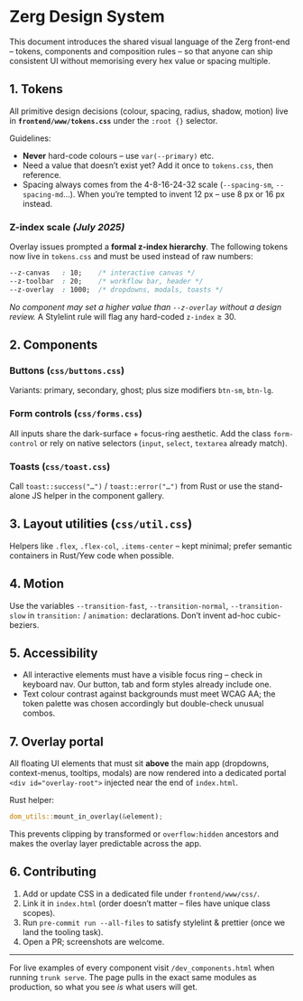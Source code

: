 # Zerg Design System

This document introduces the shared visual language of the Zerg front-end – tokens, components and composition rules – so that anyone can ship consistent UI without memorising every hex value or spacing multiple.

## 1. Tokens

All primitive design decisions (colour, spacing, radius, shadow, motion) live in **`frontend/www/tokens.css`** under the `:root {}` selector.

Guidelines:

* **Never** hard-code colours – use `var(--primary)` etc.
* Need a value that doesn’t exist yet?  Add it once to `tokens.css`, then reference.
* Spacing always comes from the 4-8-16-24-32 scale (`--spacing-sm`, `--spacing-md`…).  When you’re tempted to invent 12 px – use 8 px or 16 px instead.

### Z-index scale _(July 2025)_

Overlay issues prompted a **formal z-index hierarchy**.  The following tokens
now live in `tokens.css` and must be used instead of raw numbers:

```css
--z-canvas   : 10;    /* interactive canvas */
--z-toolbar  : 20;    /* workflow bar, header */
--z-overlay  : 1000;  /* dropdowns, modals, toasts */
```

*No component may set a higher value than `--z-overlay` without a design
review.*  A Stylelint rule will flag any hard-coded `z-index` ≥ 30.

## 2. Components

### Buttons (`css/buttons.css`)
Variants: primary, secondary, ghost; plus size modifiers `btn-sm`, `btn-lg`.

### Form controls (`css/forms.css`)
All inputs share the dark-surface + focus-ring aesthetic.  Add the class `form-control` or rely on native selectors (`input`, `select`, `textarea` already match).

### Toasts (`css/toast.css`)
Call `toast::success("…")` / `toast::error("…")` from Rust or use the stand-alone JS helper in the component gallery.

## 3. Layout utilities (`css/util.css`)
Helpers like `.flex`, `.flex-col`, `.items-center` – kept minimal; prefer semantic containers in Rust/Yew code when possible.

## 4. Motion

Use the variables `--transition-fast`, `--transition-normal`, `--transition-slow` in `transition:` / `animation:` declarations.  Don’t invent ad-hoc cubic-beziers.

## 5. Accessibility

* All interactive elements must have a visible focus ring – check in keyboard nav.  Our button, tab and form styles already include one.
* Text colour contrast against backgrounds must meet WCAG AA; the token palette was chosen accordingly but double-check unusual combos.

## 7. Overlay portal

All floating UI elements that must sit **above** the main app (dropdowns,
context-menus, tooltips, modals) are now rendered into a dedicated portal
`<div id="overlay-root">` injected near the end of `index.html`.

Rust helper:

```rust
dom_utils::mount_in_overlay(&element);
```

This prevents clipping by transformed or `overflow:hidden` ancestors and makes
the overlay layer predictable across the app.

## 6. Contributing

1. Add or update CSS in a dedicated file under `frontend/www/css/`.
2. Link it in `index.html` (order doesn’t matter – files have unique class scopes).
3. Run `pre-commit run --all-files` to satisfy stylelint & prettier (once we land the tooling task).
4. Open a PR; screenshots are welcome.

---
For live examples of every component visit `/dev_components.html` when running `trunk serve`. The page pulls in the exact same modules as production, so what you see *is* what users will get.
